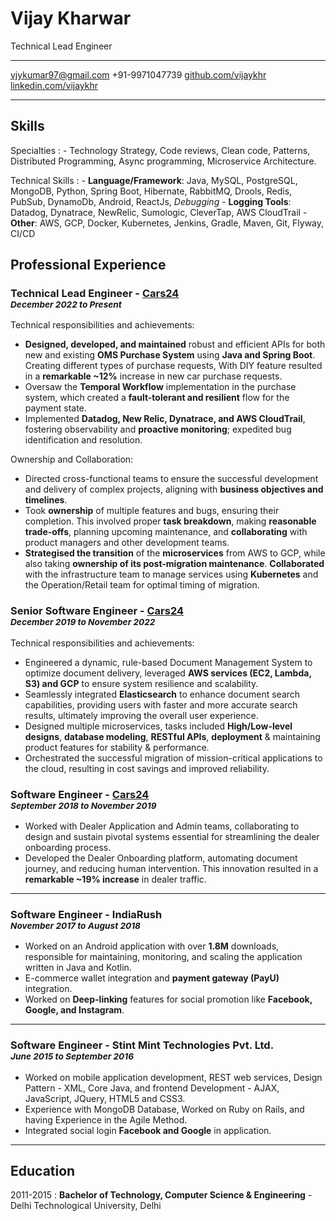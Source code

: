 <div id='title'>

Vijay Kharwar
============

Technical Lead Engineer

</div>


<div id='links'>

-------------------                                                 ----------------------------
<vjykumar97@gmail.com>                                                            +91-9971047739
[github.com/vijaykhr](https://github.com/vjycool97)                               [linkedin.com/vijaykhr](https://www.linkedin.com/in/vijay-kharwar-38512758/)    
-------------------                                                 ----------------------------

</div>


Skills
--------------------


<div class='list-with-margin'>

Specialties
:   - Technology Strategy, Code reviews, Clean code, Patterns, Distributed Programming, Async programming, Microservice Architecture.

Technical Skills
:   - __Language/Framework__: Java, MySQL, PostgreSQL, MongoDB, Python, Spring Boot, Hibernate, RabbitMQ, Drools, Redis, PubSub, DynamoDb, Android, ReactJs, _Debugging_
    - __Logging Tools__: Datadog, Dynatrace, NewRelic, Sumologic, CleverTap, AWS CloudTrail
    - __Other__: AWS, GCP, Docker, Kubernetes, Jenkins, Gradle, Maven, Git, Flyway, CI/CD

</div>


Professional Experience
----------

### Technical Lead Engineer - [Cars24](https://www.cars24.com/)<br><small class='text-normal'>_December 2022 to Present_</small>

<div class='experience-type'>
Technical responsibilities and achievements:
</div>

- **Designed, developed, and maintained** robust and efficient APIs for both new and existing **OMS Purchase System** using **Java and Spring Boot**. Creating different types of purchase requests, With DIY feature resulted in a **remarkable ~12%** increase in new car purchase requests.
- Oversaw the **Temporal Workflow** implementation in the purchase system, which created a **fault-tolerant and resilient** flow for the payment state.
- Implemented **Datadog, New Relic, Dynatrace, and AWS CloudTrail**, fostering observability and **proactive monitoring**; expedited bug identification and resolution.

<div class='experience-type'>
Ownership and Collaboration:
</div>

- Directed cross-functional teams to ensure the successful development and delivery of complex projects, aligning with **business objectives and timelines**.
- Took **ownership** of multiple features and bugs, ensuring their completion. This involved proper **task breakdown**, making **reasonable trade-offs**, planning upcoming maintenance, and **collaborating** with product managers and other development teams.
- **Strategised the transition** of the **microservices** from AWS to GCP, while also taking **ownership of its post-migration maintenance**. **Collaborated** with the infrastructure team to manage services using **Kubernetes** and the Operation/Retail team for optimal timing of migration.

<!-- <hr class='short-line' /> -->

### Senior Software Engineer - [Cars24](https://www.cars24.com/)<br><small class='text-normal'>_December 2019 to November 2022_</small>

<div class='experience-type'>
Technical responsibilities and achievements:
</div>

- Engineered a dynamic, rule-based Document Management System to optimize document delivery, leveraged **AWS services (EC2, Lambda, S3) and GCP** to ensure system resilience and scalability.
- Seamlessly integrated **Elasticsearch** to enhance document search capabilities, providing users with faster and more accurate search results, ultimately improving the overall user experience.
- Designed multiple microservices, tasks included **High/Low-level designs**, **database modeling**, **RESTful APIs**, **deployment** & maintaining product features for stability & performance.
- Orchestrated the successful migration of mission-critical applications to the cloud, resulting in cost savings and improved reliability.

### Software Engineer - [Cars24](https://www.cars24.com/)<br><small class='text-normal'>_September 2018 to November 2019_</small>
- Worked with Dealer Application and Admin teams, collaborating to design and sustain pivotal systems essential for streamlining the dealer onboarding process.
- Developed the Dealer Onboarding platform, automating document journey, and reducing human intervention. This innovation resulted in a **remarkable ~19% increase** in dealer traffic.

<hr class='short-line' />



### Software Engineer - IndiaRush<br><small class='text-normal'>_November 2017 to August 2018_</small>
- Worked on an Android application with over **1.8M** downloads, responsible for maintaining, monitoring, and scaling the application written in Java and Kotlin.
- E-commerce wallet integration and **payment gateway (PayU)** integration.
- Worked on **Deep-linking** features for social promotion like **Facebook, Google, and Instagram**. 

<hr class='short-line' />

### Software Engineer - Stint Mint Technologies Pvt. Ltd.<br><small class='text-normal'>_June 2015 to September 2016_</small>
- Worked on mobile application development, REST web services, Design Pattern - XML, Core Java, and frontend Development - AJAX, JavaScript, JQuery, HTML5 and CSS3.
- Experience with MongoDB Database, Worked on Ruby on Rails, and having Experience in the Agile Method.
- Integrated social login **Facebook and Google** in application.

<hr class='short-line' />



Education
---------

2011-2015
:   **Bachelor of Technology, Computer Science & Engineering** - Delhi Technological University, Delhi

